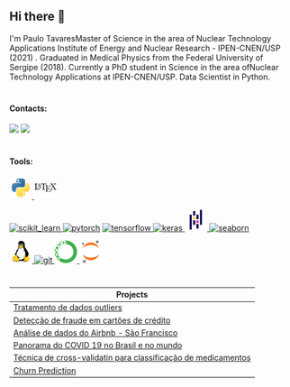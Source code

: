 ## Hi there 👋

I'm Paulo TavaresMaster of Science in the area of ​​Nuclear Technology Applications Institute of Energy and Nuclear Research - IPEN-CNEN/USP (2021) . Graduated in Medical Physics from the Federal University of Sergipe (2018). Currently a PhD student in Science in the area of ​​Nuclear Technology Applications at IPEN-CNEN/USP. Data Scientist in Python.
#

#### Contacts:

[![](https://img.shields.io/badge/Linkedin-Paulo-red)](https://www.linkedin.com/in/paulo-tavares-31391b211/)
[![](https://img.shields.io/badge/Lattes-Paulo-red)](http://lattes.cnpq.br/0777897683096605)

#

#### Tools:
<p align="left">
<a href="https://www.python.org" target="_blank" rel="noreferrer"> <img src="https://raw.githubusercontent.com/devicons/devicon/master/icons/python/python-original.svg" alt="python" width="40" height="40"/> </a> 
<a href="https://www.latex-project.org/" target="_blank" rel="noreferrer"> <img src="https://raw.githubusercontent.com/devicons/devicon/master/icons/latex/latex-original.svg" alt="Latex" width="40" height="40"/> </a> 

<a href="https://scikit-learn.org/" target="_blank" rel="noreferrer"> <img src="https://upload.wikimedia.org/wikipedia/commons/0/05/Scikit_learn_logo_small.svg" alt="scikit_learn" width="40" height="40"/> </a>
<a href="https://pytorch.org/" target="_blank" rel="noreferrer"> <img src="https://www.vectorlogo.zone/logos/pytorch/pytorch-icon.svg" alt="pytorch" width="40" height="40"/></a>
<a href="https://www.tensorflow.org" target="_blank" rel="noreferrer"> <img src="https://www.vectorlogo.zone/logos/tensorflow/tensorflow-icon.svg" alt="tensorflow" width="40" height="40"/> </a>
<a href="https://keras.io/" target="_blank" rel="noreferrer"> <img src="https://raw.githubusercontent.com/valohai/ml-logos/master/keras.svg" alt="keras" width="40" height="40"/> </a>
<a href="https://pandas.pydata.org/" target="_blank" rel="noreferrer"> <img src="https://raw.githubusercontent.com/devicons/devicon/2ae2a900d2f041da66e950e4d48052658d850630/icons/pandas/pandas-original.svg" alt="pandas" width="40" height="40"/> </a>
<a href="https://seaborn.pydata.org/" target="_blank" rel="noreferrer"> <img src="https://seaborn.pydata.org/_images/logo-mark-lightbg.svg" alt="seaborn" width="40" height="40"/> </a>

<a href="https://www.linux.org/" target="_blank" rel="noreferrer"> <img src="https://raw.githubusercontent.com/devicons/devicon/master/icons/linux/linux-original.svg" alt="linux" width="40" height="40"/> </a> 
<a href="https://git-scm.com/" target="_blank" rel="noreferrer"> <img src="https://www.vectorlogo.zone/logos/git-scm/git-scm-icon.svg" alt="git" width="40" height="40"/> </a>
<a href="https://www.anaconda.com/products/distribution" target="_blank" rel="noreferrer"> <img src="https://raw.githubusercontent.com/devicons/devicon/master/icons/anaconda/anaconda-original.svg" alt="Anaconda" width="40" height="40"/> </a>
<a href="https://jupyter.org/" target="_blank" rel="noreferrer"> <img src="https://raw.githubusercontent.com/devicons/devicon/master/icons/jupyter/jupyter-original.svg" alt="jupyter" width="40" height="40"/> </a>

#

| Projects |
| --------------- |
|[Tratamento de dados outliers](https://github.com/ptavares96/dados_ausentes_outliers)|
|[Detecção de fraude em cartões de crédito](https://github.com/ptavares96/projeto_fraude)|
|[Análise de dados do Airbnb - São Francisco](https://github.com/ptavares96/Analise_de_dados_Airbnb)|
|[Panorama do COVID 19 no Brasil e no mundo](https://github.com/ptavares96/COVID19_project)|
|[Técnica de cross-validatin para classificação de medicamentos](https://github.com/ptavares96/drugs_classification_cross_validation)|
|[Churn Prediction](https://github.com/ptavares96/churn_prediction_project)|
